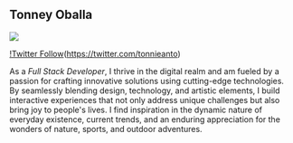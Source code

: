 ## Tonney Oballa

<img src="https://www.freepik.com/free-vector/alone-concept-illustration_8774989.htm#query=illustrations&position=44&from_view=search&track=sph">

[!Twitter Follow](https://img.shields.io/witter/follow/tonnieanto?style=social)(https://twitter.com/tonnieanto)

As a <em>Full Stack Developer</em>, I thrive in the digital realm and am fueled by a passion for crafting innovative solutions using cutting-edge technologies. By seamlessly blending design, technology, and artistic elements, I build interactive experiences that not only address unique challenges but also bring joy to people's lives. I find inspiration in the dynamic nature of everyday existence, current trends, and an enduring appreciation for the wonders of nature, sports, and outdoor adventures.
